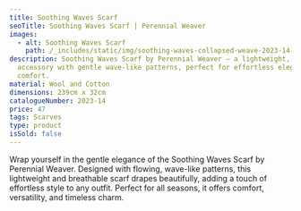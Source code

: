 ```yaml
---
title: Soothing Waves Scarf
seoTitle: Soothing Waves Scarf | Perennial Weaver
images:
  - alt: Soothing Waves Scarf
    path: /_includes/static/img/soothing-waves-collapsed-weave-2023-14-£80.avif
description: Soothing Waves Scarf by Perennial Weaver – a lightweight, flowing
  accessory with gentle wave-like patterns, perfect for effortless elegance and
  comfort.
material: Wool and Cotton
dimensions: 239cm x 32cm
catalogueNumber: 2023-14
price: 47
tags: Scarves
type: product
isSold: false
---
```

Wrap yourself in the gentle elegance of the Soothing Waves Scarf by Perennial Weaver. Designed with flowing, wave-like patterns, this lightweight and breathable scarf drapes beautifully, adding a touch of effortless style to any outfit. Perfect for all seasons, it offers comfort, versatility, and timeless charm.

